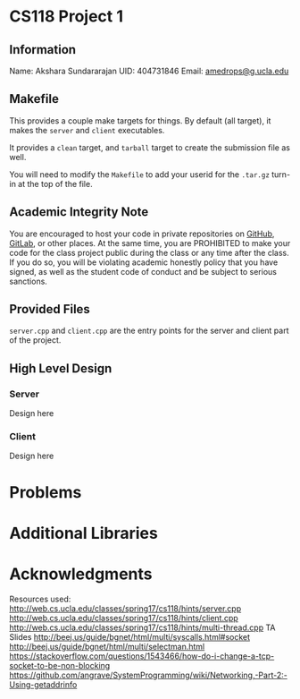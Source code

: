 # CS118 Project 1

## Information

Name: Akshara Sundararajan
UID: 404731846
Email: amedrops@g.ucla.edu

## Makefile

This provides a couple make targets for things.
By default (all target), it makes the `server` and `client` executables.

It provides a `clean` target, and `tarball` target to create the submission file as well.

You will need to modify the `Makefile` to add your userid for the `.tar.gz` turn-in at the top of the file.

## Academic Integrity Note

You are encouraged to host your code in private repositories on [GitHub](https://github.com/), [GitLab](https://gitlab.com), or other places.  At the same time, you are PROHIBITED to make your code for the class project public during the class or any time after the class.  If you do so, you will be violating academic honestly policy that you have signed, as well as the student code of conduct and be subject to serious sanctions.

## Provided Files

`server.cpp` and `client.cpp` are the entry points for the server and client part of the project.

## High Level Design

### Server

Design here

### Client

Design here

# Problems

# Additional Libraries

# Acknowledgments

Resources used:
http://web.cs.ucla.edu/classes/spring17/cs118/hints/server.cpp
http://web.cs.ucla.edu/classes/spring17/cs118/hints/client.cpp
http://web.cs.ucla.edu/classes/spring17/cs118/hints/multi-thread.cpp
TA Slides
http://beej.us/guide/bgnet/html/multi/syscalls.html#socket
http://beej.us/guide/bgnet/html/multi/selectman.html
https://stackoverflow.com/questions/1543466/how-do-i-change-a-tcp-socket-to-be-non-blocking
https://github.com/angrave/SystemProgramming/wiki/Networking,-Part-2:-Using-getaddrinfo